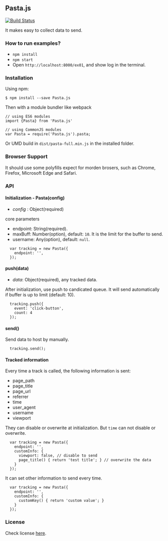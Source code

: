 ## Pasta.js

[![Build Status](https://travis-ci.org/polydice/Pasta.js.svg)](https://travis-ci.org/polydice/Pasta.js)

It makes easy to collect data to send.

### How to run examples?
- `npm install`
- `npm start`
- Open `http://localhost:8000/ex01`, and show log in the terminal.

### Installation

Using npm:

```
$ npm install --save Pasta.js
```

Then with a module bundler like webpack

```
// using ES6 modules
import {Pasta} from 'Pasta.js'

// using CommonJS modules
var Pasta = require('Pasta.js').pasta;
```

Or UMD build in `dist/pasta-full.min.js` in the installed folder.

### Browser Support
It should use some polyfills expect for morden brosers, such as Chrome, Firefox, Microsoft Edge and Safari.

### API

#### Initialization - Pasta(config)
- *config* : Object(required)

core parameters

- endpoint: String(required).
- maxBuff: Number(option), default: `10`. It is the limit for the buffer to send.
- username: Any(option), default: `null`.


```
  var tracking = new Pasta({
    endpoint: '',
  });
```

#### push(data)

- *data*: Object(required), any tracked data.

After initialization, use push to candicated queue. It will send automatically if buffer is up to limit (default: 10).

```
  tracking.push({
    event: 'click-button',
    count: 4
  });
```

#### send()

Send data to host by manually.

```
  tracking.send();
```

#### Tracked information

Every time a track is called, the following information is sent:

- page_path
- page_title
- page_url
- referrer
- time
- user_agent
- username
- viewport

They can disable or overwrite at initialization. But `time` can not disable or overwrite.

```
  var tracking = new Pasta({
    endpoint: '',
    customInfo: {
      viewport: false, // disable to send
      page_title() { return 'test title'; } // overwrite the data
    }
  });
```

It can set other information to send every time.

```
  var tracking = new Pasta({
    endpoint: '',
    customInfo: {
      customKey() { return 'custom value'; }
    }
  });
```

### License
Check license [here](https://github.com/polydice/Pasta.js/blob/master/LICENSE).
